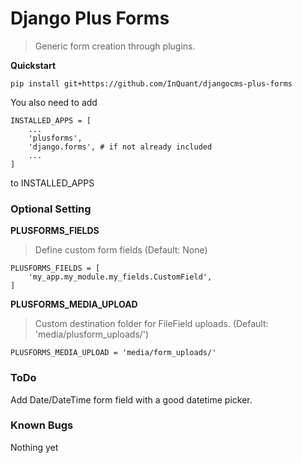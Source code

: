 # Django Plus Forms

> Generic form creation through plugins.


**Quickstart**

`pip install git+https://github.com/InQuant/djangocms-plus-forms`

You also need to add
```
INSTALLED_APPS = [
    ...
    'plusforms',
    'django.forms', # if not already included
    ...
]
```
to INSTALLED_APPS


### Optional Setting
**PLUSFORMS_FIELDS**
> Define custom form fields
> (Default: None)
```
PLUSFORMS_FIELDS = [
    'my_app.my_module.my_fields.CustomField',
]
```

**PLUSFORMS_MEDIA_UPLOAD**
> Custom destination folder for FileField uploads. (Default: 'media/plusform_uploads/')

```
PLUSFORMS_MEDIA_UPLOAD = 'media/form_uploads/'
```

### ToDo
Add Date/DateTime form field with a good datetime picker.
 

### Known Bugs
Nothing yet